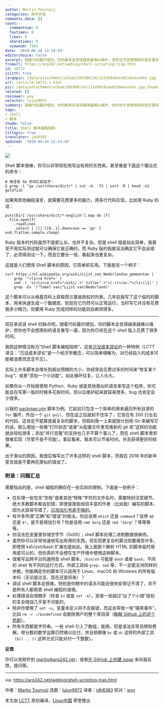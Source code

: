 ```yaml
---
author: Martin Tournoij
categories: 软件开发
comments_data: []
count:
  commentnum: 0
  favtimes: 0
  likes: 0
  sharetimes: 0
  viewnum: 7364
date: '2019-04-24 12:14:59'
editorchoice: false
excerpt: 随着代码量的增加，你的脚本会变得越来越难以维护，但你也不会想用别的语言重写一遍，因为你已经在这个 shell 版上花费了很多时间。
fromurl: https://arp242.net/weblog/shell-scripting-trap.html
id: 10772
islctt: true
largepic: /data/attachment/album/201904/24/121450s0zeo02x0eevzkho.jpg
url: /article-10772-1.html
pic: /data/attachment/album/201904/24/121450s0zeo02x0eevzkho.jpg.thumb.jpg
related: []
reviewer: wxy
selector: lujun9972
summary: 随着代码量的增加，你的脚本会变得越来越难以维护，但你也不会想用别的语言重写一遍，因为你已经在这个 shell 版上花费了很多时间。
tags:
- shell
- 脚本
thumb: false
title: Shell 脚本编程陷阱
titlepic: true
translator: jdh8383
updated: '2019-04-24 12:14:59'
---
```


![](/data/attachment/album/201904/24/121450s0zeo02x0eevzkho.jpg)


Shell 脚本很棒，你可以非常轻松地写出有用的东西来。甚至像是下面这个傻瓜式的命令：



```
# 用含有 Go 的词汇起名字：
$ grep -i ^go /usr/share/dict/* | cut -d: -f2 | sort -R | head -n1
goldfish
```

如果用其他编程语言，就需要花费更多的脑力，用多行代码实现，比如用 Ruby 的话：



```
puts(Dir['/usr/share/dict/*-english'].map do |f|
  File.open(f)
    .readlines
    .select { |l| l[0..1].downcase == 'go' }
end.flatten.sample.chomp)
```

Ruby 版本的代码虽然不是那么长，也并不复杂。但是 shell 版是如此简单，我甚至不用实际测试就可以确保它是正确的。而 Ruby 版的我就没法确定它不会出错了，必须得测试一下。而且它要长一倍，看起来也更复杂。


这就是人们使用 Shell 脚本的原因，它简单却实用。下面是另一个例子：



```
curl https://nl.wikipedia.org/wiki/Lijst_van_Nederlandse_gemeenten |
    grep '^<li><a href=' |
    sed -r 's|<li><a href="/wiki/.+" title=".+">(.+)</a>.*</li>|\1|' |
    grep -Ev '(^Tabel van|^Lijst van|Nederland)'
```

这个脚本可以从维基百科上获取荷兰基层政权的列表。几年前我写了这个临时的脚本，用来快速生成一个数据库，到现在它仍然可以正常运行，当时写它并没有花费我多少精力。但要用 Ruby 完成同样的功能则会麻烦得多。




---


现在来说说 shell 的缺点吧。随着代码量的增加，你的脚本会变得越来越难以维护，但你也不会想用别的语言重写一遍，因为你已经在这个 shell 版上花费了很多时间。


我把这种情况称为“Shell 脚本编程陷阱”，这是[沉没成本谬论](https://youarenotsosmart.com/2011/03/25/the-sunk-cost-fallacy/)的一种特例（LCTT 译注：“沉没成本谬论”是一个经济学概念，可以简单理解为，对已经投入的成本可能被浪费而念念不忘）。


实际上许多脚本会增长到超出预期的大小，你经常会花费过多的时间来“修复某个 bug”，或者“添加一个小功能”。如此循环往复，让人头大。


如果你从一开始就使用 Python、Ruby 或是其他类似的语言来写这个程序，你可能会在写第一版的时候多花些时间，但以后维护起来就容易很多，bug 也肯定会少很多。


以我的 [packman.vim](https://github.com/Carpetsmoker/packman.vim) 脚本为例。它起初只包含一个简单的用来遍历所有目录的 `for` 循环，外加一个 `git pull`，但在这之后就刹不住车了，它现在有 200 行左右的代码，这肯定不能算是最复杂的脚本，但假如我一上来就按计划用 Go 来编写它的话，那么增加一些像“打印状态”或者“从配置文件里克隆新的 git 库”这样的功能就会轻松很多；添加“并行克隆”的支持也几乎不算个事儿了，而在 shell 脚本里却很难实现（尽管不是不可能）。事后看来，我本可以节省时间，并且获得更好的结果。


出于类似的原因，我很后悔写出了许多这样的 shell 脚本，而我在 2018 年的新年誓言就是不要再犯类似的错误了。


### 附录：问题汇总


需要指出的是，shell 编程的确存在一些实际的限制。下面是一些例子：


* 在处理一些包含“空格”或者其他“特殊”字符的文件名时，需要特别注意细节。绝大多数脚本都会犯错，即使是那些经验丰富的作者（比如我）编写的脚本，因为太容易写错了，[只添加引号是不够的](https://dwheeler.com/essays/filenames-in-shell.html)。
* 有许多所谓“正确”和“错误”的做法。你应该用 `which` 还是 `command`？该用 `$@` 还是 `$*`，是不是得加引号？你是该用 `cmd $arg` 还是 `cmd "$arg"`？等等等等。
* 你没法在变量里存储空字节（0x00）；shell 脚本处理二进制数据很麻烦。
* 虽然你可以非常快速地写出有用的东西，但实现更复杂的算法则要痛苦许多，即使用 ksh/zsh/bash 扩展也是如此。我上面那个解析 HTML 的脚本临时用用是可以的，但你真的不会想在生产环境中使用这种脚本。
* 很难写出跨平台的通用型 shell 脚本。`/bin/sh` 可能是 `dash` 或者 `bash`，不同的 shell 有不同的运行方式。外部工具如 `grep`、`sed` 等，不一定能支持同样的参数。你能确定你的脚本可以适用于 Linux、macOS 和 Windows 的所有版本吗（无论是过去、现在还是将来）？
* 调试 shell 脚本会很难，特别是你眼中的语法可能会很快变得记不清了，并不是所有人都熟悉 shell 编程的语境。
* 处理错误会很棘手（检查 `$?` 或是 `set -e`），排查一些超过“出了个小错”级别的复杂错误几乎是不可能的。
* 除非你使用了 `set -u`，变量未定义将不会报错，而这会导致一些“搞笑事件”，比如 `rm -r ~/$undefined` 会删除用户的整个家目录（[瞅瞅 Github 上的这个悲剧](https://github.com/ValveSoftware/steam-for-linux/issues/3671)）。
* 所有东西都是字符串。一些 shell 引入了数组，能用，但是语法非常丑陋和费解。带分数的数字运算仍然难以应付，并且依赖像 `bc` 或 `dc` 这样的外部工具（`$(( .. ))` 这种方式只能对付一下整数）。


**反馈**


你可以发邮件到 [martin@arp242.net](mailto:martin@arp242.net)，或者[在 GitHub 上创建 issue](https://github.com/Carpetsmoker/arp242.net/issues/new) 来向我反馈，提问等。




---


via: <https://arp242.net/weblog/shell-scripting-trap.html>


作者：[Martin Tournoij](https://arp242.net/) 选题：[lujun9972](https://github.com/lujun9972) 译者：[jdh8383](https://github.com/jdh8383) 校对：[wxy](https://github.com/wxy)


本文由 [LCTT](https://github.com/LCTT/TranslateProject) 原创编译，[Linux中国](https://linux.cn/) 荣誉推出